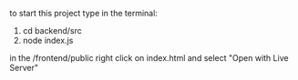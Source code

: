 to start this project type in the terminal:

1. cd backend/src
2. node index.js

in the /frontend/public right click on index.html and select "Open with Live Server"
